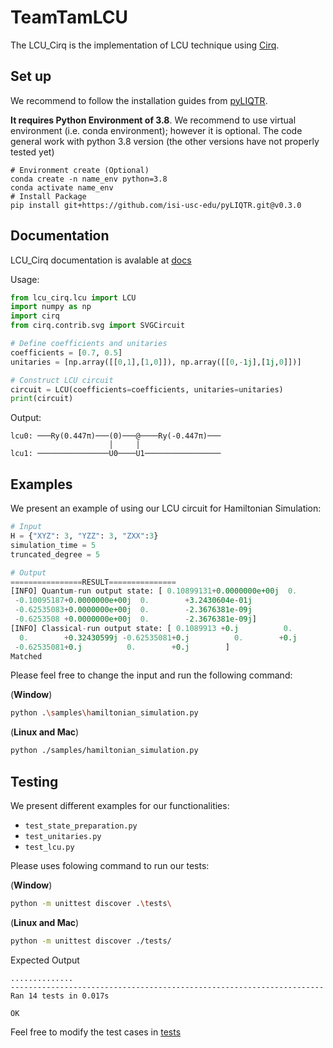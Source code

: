 # TeamTamLCU
The LCU_Cirq is the implementation of LCU technique using [Cirq](https://github.com/quantumlib/Cirq/).

## Set up


We recommend to follow the installation guides from [pyLIQTR](https://github.com/isi-usc-edu/pyLIQTR/tree/v0.3.0). 

**It requires Python Environment of 3.8**. We recommend to use virtual environment (i.e. conda environment); however it is optional.
The code general work with python 3.8 version (the other versions have not properly tested yet)
```
# Environment create (Optional)
conda create -n name_env python=3.8
conda activate name_env
# Install Package
pip install git+https://github.com/isi-usc-edu/pyLIQTR.git@v0.3.0
```
## Documentation
LCU_Cirq documentation is avalable at [docs](./docs/)

Usage:
```python
from lcu_cirq.lcu import LCU
import numpy as np
import cirq
from cirq.contrib.svg import SVGCircuit

# Define coefficients and unitaries
coefficients = [0.7, 0.5]
unitaries = [np.array([[0,1],[1,0]]), np.array([[0,-1j],[1j,0]])]

# Construct LCU circuit
circuit = LCU(coefficients=coefficients, unitaries=unitaries)
print(circuit)
```

Output:

```
lcu0: ───Ry(0.447π)───(0)───@────Ry(-0.447π)───
                      │     │
lcu1: ────────────────U0────U1─────────────────
```

## Examples
We present an example of using our LCU circuit for Hamiltonian Simulation:
```python
# Input
H = {"XYZ": 3, "YZZ": 3, "ZXX":3}
simulation_time = 5
truncated_degree = 5

# Output
================RESULT===============
[INFO] Quantum-run output state: [ 0.10899131+0.0000000e+00j  0.        -3.0104485e-01j
 -0.10095187+0.0000000e+00j  0.        +3.2430604e-01j
 -0.62535083+0.0000000e+00j  0.        -2.3676381e-09j
 -0.6253508 +0.0000000e+00j  0.        -2.3676381e-09j]
[INFO] Classical-run output state: [ 0.1089913 +0.j          0.        -0.30104481j -0.10095187+0.j
  0.        +0.32430599j -0.62535081+0.j          0.        +0.j
 -0.62535081+0.j          0.        +0.j        ]
Matched
```

Please feel free to change the input and run the following command:

(**Window**)
```bash
python .\samples\hamiltonian_simulation.py
```
(**Linux and Mac**)
```bash
python ./samples/hamiltonian_simulation.py
```

## Testing
We present different examples for our functionalities:

- `test_state_preparation.py`  
- `test_unitaries.py`
- `test_lcu.py` 

Please uses folowing command to run our tests:

(**Window**)
```bash
python -m unittest discover .\tests\
```
(**Linux and Mac**)
```bash
python -m unittest discover ./tests/
```

Expected Output
```
..............
----------------------------------------------------------------------
Ran 14 tests in 0.017s

OK
```

Feel free to modify the test cases in [tests](./tests/) 